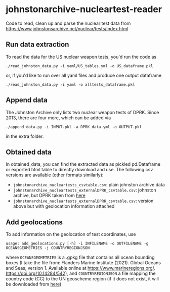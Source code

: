 # johnstonarchive-nucleartest-reader
Code to read, clean up and parse the nuclear test data from https://www.johnstonsarchive.net/nuclear/tests/index.html 


## Run data extraction  

To read the data for the US nuclear weapon tests, you'd run the code as 
```
./read_johnston_data.py -i yaml/US_tables.yml -o US_dataframe.pkl
```
or, if you'd like to run over all yaml files and produce one output dataframe 
```
./read_johnston_data.py -i yaml -o alltests_dataframe.pkl
```

## Append data 

The Johnston Archive only lists two nuclear weapon tests of DPRK. Since 2013, there are four more, which can be added via 
```
./append_data.py -i INPUT.pkl -a DPRK_data.yml -o OUTPUT.pkl
```
in the extra folder.


## Obtained data

In obtained_data, you can find the extracted data as pickled pd.Dataframe or exported html table to directly download and use. The following csv versions are available (other formats similarly): 

- ```johnstonarchive_nucleartests_csvtable.csv```: plain johnston archive data
- ```johnstonarchive_nucleartests_externalDPRK_csvtable.csv```: johnston archive, but DPRK taken from [here](https://agupubs.onlinelibrary.wiley.com/doi/10.1029/2022JB024728)
- ```johnstonarchive_nucleartests_externalDPRK_csvtable.csv```: version above but with geolocation information attached


## Add geolocations 

To add information on the geolocation of test coordinates, use 
```
usage: add_geolocations.py [-h] -i INFILENAME -o OUTFILENAME -g OCEANSGEOMETRIES -j COUNTRYREGIONJSON
```
where ```OCEANSGEOMETRIES``` is a .gpkg file that contains all ocean bounding boxes (I take the file from: Flanders Marine Institute (2021). Global Oceans and Seas, version 1. Available online at https://www.marineregions.org/. https://doi.org/10.14284/542), and ```COUNTRYREGIONJSON``` a file mapping the country code (CC) to the UN geoscheme region (if it does not exist, it will be downloaded from [here](https://raw.githubusercontent.com/lukes/ISO-3166-Countries-with-Regional-Codes/refs/heads/master/all/all.json))